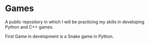 # Games
A public repository in which I will be practicing my skills in developing Python and C++ games.

First Game in development is a Snake game in Python.
